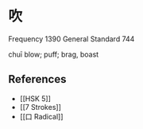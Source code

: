 # 吹
Frequency 1390
General Standard 744

chuī
blow; puff; brag, boast

## References
- [[HSK 5]]
- [[7 Strokes]]
- [[口 Radical]]